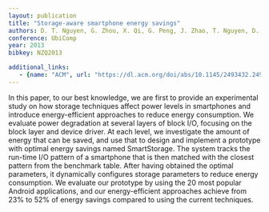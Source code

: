 ```yaml
---
layout: publication
title: "Storage-aware smartphone energy savings"
authors: D. T. Nguyen, G. Zhou, X. Qi, G. Peng, J. Zhao, T. Nguyen, D. Le
conference: UbiComp
year: 2013
bibkey: NZQ2013

additional_links:
   - {name: "ACM", url: "https://dl.acm.org/doi/abs/10.1145/2493432.2493505"}
---
```

In this paper, to our best knowledge, we are first to provide an experimental study on how storage techniques affect power levels in smartphones and introduce energy-efficient approaches to reduce energy consumption. We evaluate power degradation at several layers of block I/O, focusing on the block layer and device driver. At each level, we investigate the amount of energy that can be saved, and use that to design and implement a prototype with optimal energy savings named SmartStorage. The system tracks the run-time I/O pattern of a smartphone that is then matched with the closest pattern from the benchmark table. After having obtained the optimal parameters, it dynamically configures storage parameters to reduce energy consumption. We evaluate our prototype by using the 20 most popular Android applications, and our energy-efficient approaches achieve from 23% to 52% of energy savings compared to using the current techniques.
